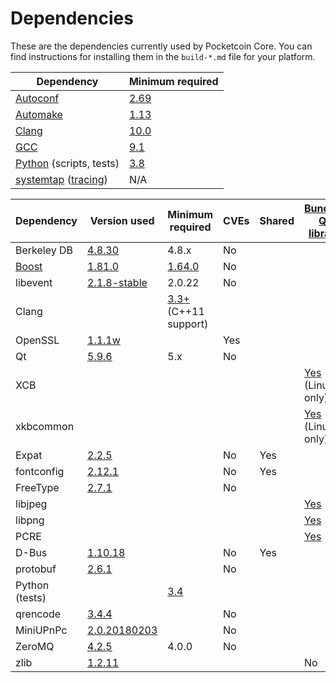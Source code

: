 Dependencies
============

These are the dependencies currently used by Pocketcoin Core. You can find instructions for installing them in the `build-*.md` file for your platform.

| Dependency | Minimum required |
| --- | --- |
| [Autoconf](https://www.gnu.org/software/autoconf/) | [2.69](https://github.com/bitcoin/bitcoin/pull/17769) |
| [Automake](https://www.gnu.org/software/automake/) | [1.13](https://github.com/bitcoin/bitcoin/pull/18290) |
| [Clang](https://clang.llvm.org) | [10.0](https://github.com/bitcoin/bitcoin/pull/27682) |
| [GCC](https://gcc.gnu.org) | [9.1](https://github.com/bitcoin/bitcoin/pull/27662) |
| [Python](https://www.python.org) (scripts, tests) | [3.8](https://github.com/bitcoin/bitcoin/pull/27483) |
| [systemtap](https://sourceware.org/systemtap/) ([tracing](tracing.md))| N/A |

| Dependency | Version used | Minimum required | CVEs | Shared | [Bundled Qt library](https://doc.qt.io/qt-5/configure-options.html) |
| --- | --- | --- | --- | --- | --- |
| Berkeley DB | [4.8.30](http://www.oracle.com/technetwork/database/database-technologies/berkeleydb/downloads/index.html) | 4.8.x | No |  |  |
| [Boost](../depends/packages/boost.mk) | [1.81.0](https://github.com/pocketnetteam/pocketnet.core/pull/665) | [1.64.0](https://www.boost.org/users/download/) | No |  |  |
| libevent | [2.1.8-stable](https://github.com/libevent/libevent/releases) | 2.0.22 | No |  |  |
| Clang |  | [3.3+](https://llvm.org/releases/download.html) (C++11 support) |  |  |  |
| OpenSSL | [1.1.1w](https://github.com/pocketnetteam/pocketnet.core/pull/664) |  | Yes |  |  |
| Qt | [5.9.6](https://download.qt.io/official_releases/qt/) | 5.x | No |  |  |
| XCB |  |  |  |  | [Yes](https://github.com/pocketcoin/pocketcoin/blob/master/depends/packages/qt.mk#L87) (Linux only) |
| xkbcommon |  |  |  |  | [Yes](https://github.com/pocketcoin/pocketcoin/blob/master/depends/packages/qt.mk#L86) (Linux only) |
| Expat | [2.2.5](https://libexpat.github.io/) |  | No | Yes |  |
| fontconfig | [2.12.1](https://www.freedesktop.org/software/fontconfig/release/) |  | No | Yes |  |
| FreeType | [2.7.1](http://download.savannah.gnu.org/releases/freetype) |  | No |  |  |
| libjpeg |  |  |  |  | [Yes](https://github.com/pocketcoin/pocketcoin/blob/master/depends/packages/qt.mk#L65) |
| libpng |  |  |  |  | [Yes](https://github.com/pocketcoin/pocketcoin/blob/master/depends/packages/qt.mk#L64) |
| PCRE |  |  |  |  | [Yes](https://github.com/pocketcoin/pocketcoin/blob/master/depends/packages/qt.mk#L66) |
| D-Bus | [1.10.18](https://cgit.freedesktop.org/dbus/dbus/tree/NEWS?h=dbus-1.10) |  | No | Yes |  |
| protobuf | [2.6.1](https://github.com/google/protobuf/releases) |  | No |  |  |
| Python (tests) |  | [3.4](https://www.python.org/downloads) |  |  |  |
| qrencode | [3.4.4](https://fukuchi.org/works/qrencode) |  | No |  |  |
| MiniUPnPc | [2.0.20180203](http://miniupnp.free.fr/files) |  | No |  |  |
| ZeroMQ | [4.2.5](https://github.com/zeromq/libzmq/releases) | 4.0.0 | No |  |  |
| zlib | [1.2.11](https://zlib.net/) |  |  |  | No |
